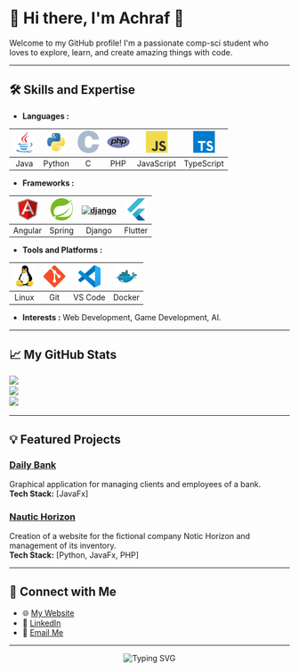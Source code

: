# 🌟 Hi there, I'm Achraf 👋

Welcome to my GitHub profile! I'm a passionate comp-sci student who loves to explore, learn, and create amazing things with code.

---

## 🛠️ Skills and Expertise

- **Languages :**

| [<img src="https://raw.githubusercontent.com/devicons/devicon/master/icons/java/java-original.svg" alt="java" width="40" height="40">](https://www.java.com) | [<img src="https://raw.githubusercontent.com/devicons/devicon/master/icons/python/python-original.svg" alt="python" width="40" height="40">](https://www.python.org) | [<img src="https://raw.githubusercontent.com/devicons/devicon/master/icons/c/c-original.svg" alt="c" width="40" height="40">](https://www.cprogramming.com) | [<img src="https://raw.githubusercontent.com/devicons/devicon/master/icons/php/php-original.svg" alt="php" width="40" height="40">](https://www.php.net) | [<img src="https://raw.githubusercontent.com/devicons/devicon/master/icons/javascript/javascript-original.svg" alt="javascript" width="40" height="40">](https://developer.mozilla.org/en-US/docs/Web/JavaScript) | [<img src="https://raw.githubusercontent.com/devicons/devicon/master/icons/typescript/typescript-original.svg" alt="typescript" width="40" height="40">](https://www.typescriptlang.org) |
|:---:|:---:|:---:|:---:|:---:|:---:|
| Java | Python | C | PHP | JavaScript | TypeScript |

- **Frameworks :**

| [<img src="https://raw.githubusercontent.com/devicons/devicon/master/icons/angularjs/angularjs-original.svg" alt="angular" width="40" height="40">](https://angular.io) | [<img src="https://raw.githubusercontent.com/devicons/devicon/master/icons/spring/spring-original.svg" alt="spring" width="40" height="40">](https://spring.io) | [<img src="https://cdn.jsdelivr.net/gh/devicons/devicon/icons/django/django-plain.svg" alt="django" width="40" height="40">](https://www.djangoproject.com) | [<img src="https://raw.githubusercontent.com/devicons/devicon/master/icons/flutter/flutter-original.svg" alt="flutter" width="40" height="40">](https://flutter.dev) |
|:---:|:---:|:---:|:---:|
| Angular | Spring | Django | Flutter |

- **Tools and Platforms :**

| [<img src="https://raw.githubusercontent.com/devicons/devicon/master/icons/linux/linux-original.svg" alt="linux" width="40" height="40">](https://www.linux.org) | [<img src="https://raw.githubusercontent.com/devicons/devicon/master/icons/git/git-original.svg" alt="git" width="40" height="40">](https://git-scm.com) | [<img src="https://raw.githubusercontent.com/devicons/devicon/master/icons/vscode/vscode-original.svg" alt="vscode" width="40" height="40">](https://code.visualstudio.com) | [<img src="https://raw.githubusercontent.com/devicons/devicon/master/icons/docker/docker-original.svg" alt="docker" width="40" height="40">](https://www.docker.com) |
|:---:|:---:|:---:|:---:|
| Linux | Git | VS Code | Docker |

- **Interests :** Web Development, Game Development, AI.

---

## 📈 My GitHub Stats

<p>
  <img src="https://github-readme-stats.vercel.app/api?username=AchrafAmeri&show_icons=true&theme=radical&hide_border=true" width="50%" /><br>
  <img src="https://github-readme-stats.vercel.app/api/top-langs/?username=AchrafAmeri&theme=radical&hide_border=true" width="50%" /><br>
  <img src="https://github-profile-trophy.vercel.app/?username=AchrafAmeri&theme=radical&no-frame=true&row=1&column=3" width="50%" />
</p>

---

## 💡 Featured Projects

### [Daily Bank](https://github.com/IUT-Blagnac/sae2-01-devapp-2024-sae-2a3)
Graphical application for managing clients and employees of a bank.  
**Tech Stack:** [JavaFx]

### [Nautic Horizon](https://github.com/IUT-Blagnac/sae-3-01-devapp-2024-2025-G2A-9)
Creation of a website for the fictional company Notic Horizon and management of its inventory.  
**Tech Stack:** [Python, JavaFx, PHP]

---

## 🤝 Connect with Me

- 🌐 [My Website]()
- 💼 [LinkedIn](https://linkedin.com/in/achrafameri)
- 📧 [Email Me](mailto:mohammed.ameri@etu.univ-tlse2.fr)

---

<p align="center">
  <img src="https://readme-typing-svg.demolab.com?font=Fira+Code&size=24&duration=4000&pause=1000&color=F75C7E&center=true&vCenter=true&width=450&lines=Thanks+for+visiting+my+profile!;Have+a+Nice+Day!" alt="Typing SVG">
</p>

